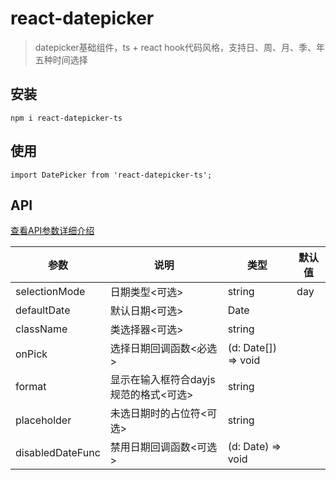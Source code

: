 # react-datepicker
> datepicker基础组件，ts + react hook代码风格，支持日、周、月、季、年五种时间选择

## 安装

```
npm i react-datepicker-ts

```
## 使用

```
import DatePicker from 'react-datepicker-ts';

```


## API

[查看API参数详细介绍](./README_API.md)

| 参数 | 说明 | 类型 | 默认值 |
| ---- | ---- | ---- | ---- |
| selectionMode | 日期类型<可选> | string | day |
| defaultDate | 默认日期<可选> | Date | |
| className  | 类选择器<可选> |string | |
| onPick  | 选择日期回调函数<必选> | (d: Date[]) => void | |
| format  | 显示在输入框符合dayjs规范的格式<可选> | string | |
| placeholder  | 未选日期时的占位符<可选> | string | |
| disabledDateFunc  | 禁用日期回调函数<可选> | (d: Date) => void | |

